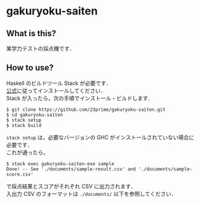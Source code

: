 # gakuryoku-saiten

## What is this?

某学力テストの採点機です．

## How to use?

Haskell のビルドツール Stack が必要です．  
[公式](https://docs.haskellstack.org/en/stable/README/)に従ってインストールしてください．  
Stack が入ったら，次の手順でインストール・ビルドします．

```
$ git clone https://github.com/23prime/gakuryoku-saiten.git
$ cd gakuryoku-saiten
$ stack setup
$ stack build
```

`stack setup` は，必要なバージョンの GHC がインストールされていない場合に必要です．  
これが通ったら，
```
$ stack exec gakuryoku-saiten-exe sample
Done! -- See './documents/sample-result.csv' and './documents/sample-score.csv'
```
で採点結果とスコアがそれぞれ CSV に出力されます．  
入出力 CSV のフォーマットは `./documents/` 以下を参照してください．
